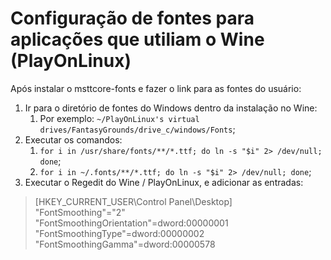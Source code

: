 # Configuração de fontes para aplicações que utiliam o Wine (PlayOnLinux)

Após instalar o msttcore-fonts e fazer o link para as fontes do usuário:

1. Ir para o diretório de fontes do Windows dentro da instalação no Wine:
    1. Por exemplo: `~/PlayOnLinux's virtual drives/FantasyGrounds/drive_c/windows/Fonts`;
1. Executar os comandos:
    1. `for i in /usr/share/fonts/**/*.ttf; do ln -s "$i" 2> /dev/null; done`;
    1. `for i in ~/.fonts/**/*.ttf; do ln -s "$i" 2> /dev/null; done`;
1. Executar o Regedit do Wine / PlayOnLinux, e adicionar as entradas:

> [HKEY_CURRENT_USER\Control Panel\Desktop]  
> "FontSmoothing"="2"  
> "FontSmoothingOrientation"=dword:00000001  
> "FontSmoothingType"=dword:00000002  
> "FontSmoothingGamma"=dword:00000578
